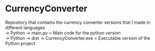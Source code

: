 # CurrencyConverter
Repository that contains the currency converter versions that I made in different languages<br>
-> Python -> main.py = Main code for the python version<br>
-> Python -> dist -> CurrencyConverter.exe = Executable version of the Python project
